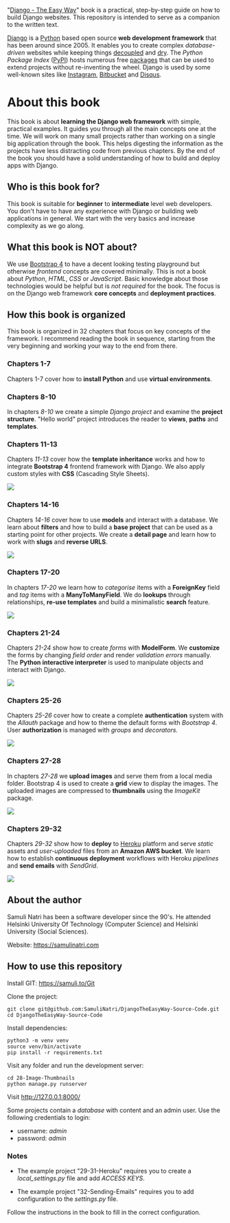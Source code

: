 "[Django - The Easy Way](https://samuli.to/Django-The-Easy-Way)" book is a practical, step-by-step guide on how to build Django websites. This repository is intended to serve as a companion to the written text.

[Django](https://samuli.to/Django-Web-Framework) is a [Python](https://samuli.to/Python) based open source **web development framework** that has been around since 2005. It enables you to create complex *database-driven* websites while keeping things [decoupled](https://samuli.to/Coupling) and [dry](https://samuli.to/Dry). The *Python Package Index* ([PyPI](https://samuli.to/PyPI)) hosts numerous free [packages](https://samuli.to/Django-Packages) that can be used to extend projects without re-inventing the wheel. Django is used by some well-known sites like [Instagram](https://samuli.to/Instagram), [Bitbucket](https://samuli.to/Bitbucket) and [Disqus](https://samuli.to/Disqus).

# About this book

This book is about **learning the Django web framework** with simple, practical examples. It guides you through all the main concepts one at the time. We will work on many small projects rather than working on a single big application through the book. This helps digesting the information as the projects have less distracting code from previous chapters. By the end of the book you should have a solid understanding of how to build and deploy apps with Django.

## Who is this book for?

This book is suitable for **beginner** to **intermediate** level web developers. You don't have to have any experience with Django or building web applications in general. We start with the very basics and increase complexity as we go along. 

## What this book is NOT about?

We use [Bootstrap 4](https://samuli.to/Bootstrap) to have a decent looking testing playground but otherwise *frontend* concepts are covered minimally. This is not a book about *Python*, *HTML*, *CSS* or *JavaScript*. Basic knowledge about those technologies would be helpful but is *not required* for the book. The focus is on the Django web framework **core concepts** and **deployment practices**.

## How this book is organized

This book is organized in 32 chapters that focus on key concepts of the framework. I recommend reading the book in sequence, starting from the very beginning and working your way to the end from there.

### Chapters 1-7 

Chapters 1-7 cover how to **install Python** and use **virtual environments**.

### Chapters 8-10

In chapters *8-10* we create a simple *Django project* and examine the **project structure**. "Hello world" project introduces the reader to **views**, **paths** and **templates**.

### Chapters 11-13

Chapters *11-13* cover how the **template inheritance** works and how to integrate **Bootstrap 4** frontend framework with Django. We also apply custom styles with **CSS** (Cascading Style Sheets).

![](readme-images/11-13-01.jpg)

### Chapters 14-16

Chapters *14-16* cover how to use **models** and interact with a database. We learn about **filters** and how to build a **base project** that can be used as a starting point for other projects. We create a **detail page** and learn how to work with **slugs** and **reverse URLS**.

![](readme-images/14-16-02.jpg)

### Chapters 17-20

In chapters *17-20* we learn how to *categorise* items with a **ForeignKey** field and *tag* items with a **ManyToManyField**. We do **lookups** through relationships, **re-use templates** and build a minimalistic **search** feature.

![](readme-images/17-20-01.jpg)

### Chapters 21-24

Chapters *21-24* show how to create *forms* with **ModelForm**. We **customize** the forms by changing *field order* and render *validation errors* manually. The **Python interactive interpreter** is used to manipulate objects and interact with Django.

![](readme-images/21-24-01.jpg)

### Chapters 25-26

Chapters *25-26* cover how to create a complete **authentication** system with the *Allauth* package and how to theme the default forms with *Bootstrap 4*. User **authorization** is managed with *groups* and *decorators*.

![](readme-images/25-26-01.jpg)

### Chapters 27-28

In chapters *27-28* we **upload images** and serve them from a local media folder. Bootstrap 4 is used to create a **grid** view to display the images. The uploaded images are compressed to **thumbnails** using the *ImageKit* package.

![](readme-images/27-28-01.jpg)

### Chapters 29-32

Chapters *29-32* show how to **deploy** to [Heroku](https://www.heroku.com) platform and serve *static* assets and *user-uploaded* files from an **Amazon AWS bucket**. We learn how to establish **continuous deployment** workflows with Heroku *pipelines* and **send emails** with *SendGrid*.

![](readme-images/29-32-01.jpg)

## About the author

Samuli Natri has been a software developer since the 90's. He attended Helsinki University Of Technology (Computer Science) and Helsinki University (Social Sciences).

Website: <https://samulinatri.com>

## How to use this repository

Install GIT: <https://samuli.to/Git>

Clone the project:

```
git clone git@github.com:SamuliNatri/DjangoTheEasyWay-Source-Code.git
cd DjangoTheEasyWay-Source-Code
```

Install dependencies:

```
python3 -m venv venv
source venv/bin/activate
pip install -r requirements.txt
```

Visit any folder and run the development server:

```
cd 28-Image-Thumbnails
python manage.py runserver
```

Visit <http://127.0.0.1:8000/>

Some projects contain a *database* with content and an admin user. Use the following credentials to login:

- username: *admin*
- password: *admin*

### Notes

- The example project "29-31-Heroku" requires you to create a *local_settings.py* file and add *ACCESS KEYS*.

- The example project "32-Sending-Emails" requires you to add configuration to the *settings.py* file. 

Follow the instructions in the book to fill in the correct configuration.
